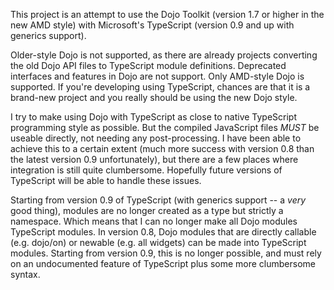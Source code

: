 This project is an attempt to use the Dojo Toolkit (version 1.7 or higher in the new AMD style) with Microsoft's TypeScript (version 0.9 and up with generics support).

Older-style Dojo is not supported, as there are already projects converting the old Dojo API files to TypeScript module definitions.  Deprecated interfaces and features in Dojo are not support.  Only AMD-style Dojo is supported.  If you're developing using TypeScript, chances are that it is a brand-new project and you really should be using the new Dojo style.

I try to make using Dojo with TypeScript as close to native TypeScript programming style as possible.  But the compiled JavaScript files *MUST* be useable directly, not needing any post-processing.  I have been able to achieve this to a certain extent (much more success with version 0.8 than the latest version 0.9 unfortunately), but there are a few places where integration is still quite clumbersome.  Hopefully future versions of TypeScript will be able to handle these issues.

Starting from version 0.9 of TypeScript (with generics support -- a _very_ good thing), modules are no longer created as a type but strictly a namespace.  Which means that I can no longer make all Dojo modules TypeScript modules.  In version 0.8, Dojo modules that are directly callable (e.g. dojo/on) or newable (e.g. all widgets) can be made into TypeScript modules.  Starting from version 0.9, this is no longer possible, and must rely on an undocumented feature of TypeScript plus some more clumbersome syntax.
